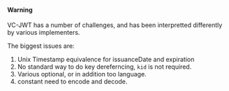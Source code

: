 #### Warning

VC-JWT has a number of challenges, and has been interpretted differently by various implementers.

The biggest issues are:

1. Unix Timestamp equivalence for issuanceDate and expiration
2. No standard way to do key dereferncing, `kid` is not required.
3. Various optional, or in addition too language.
4. constant need to encode and decode.


